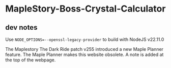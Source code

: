 # MapleStory-Boss-Crystal-Calculator

## dev notes
Use `NODE_OPTIONS=--openssl-legacy-provider` to build with NodeJS v22.11.0

The Maplestory The Dark Ride patch v255 introduced a new Maple Planner feature.
The Maple Planner makes this website obsolete. A note is added at the top of the webpage.
